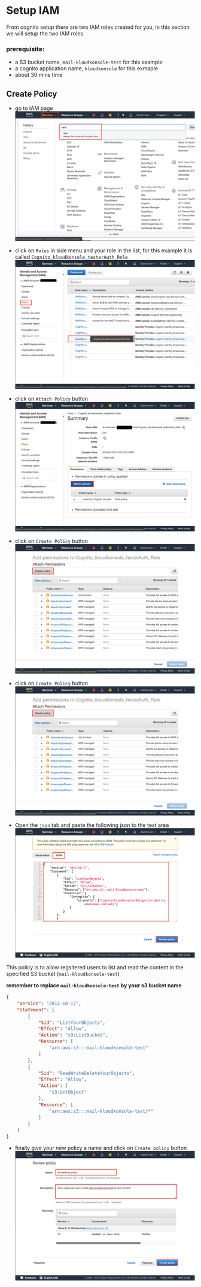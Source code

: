 # Setup IAM
From cognito setup there are two IAM roles created for you, in this section we will setup the two IAM roles

### prerequisite:
- a S3 bucket name, `mail-kloudkonsole-test` for this example
- a cognito application name, `kloudkonsole` for this exmaple
- about 30 mins time

## Create Policy
* go to IAM page
![setup-iam-00](../img/iam/00.png)

* click on `Roles` in side menu and your role in the list, for this example it is called `Cognito_kloudkonsole_testerAuth_Role`
![setup-iam-01](../img/iam/01.png)

* click on `Attach Policy` button
![setup-iam-02](../img/iam/02.png)

* click on `Create Policy` button
![setup-iam-03](../img/iam/03.png)

* click on `Create Policy` button
![setup-iam-03](../img/iam/03.png)

* Open the `json` tab and paste the following json to the text area
![setup-iam-04](../img/iam/04.png)

This policy is to allow regsitered users to list and read the content in the specified S3 bucket (`mail-kloudkonsole-test`)

**remember to replace `mail-kloudkonsole-test` by your s3 bucket name**
```json
{
	"Version": "2012-10-17",
	"Statement": [
		{
			"Sid": "ListYourObjects",
			"Effect": "Allow",
			"Action": "s3:ListBucket",
			"Resource": [
				"arn:aws:s3:::mail-kloudkonsole-test"
			]
		},
		{
			"Sid": "ReadWriteDeleteYourObjects",
			"Effect": "Allow",
			"Action": [
				"s3:GetObject"
			],
			"Resource": [
				"arn:aws:s3:::mail-kloudkonsole-test/*"
			]
		}
	]
}
```

* finally give your new policy a name and click on `Create policy` button
![setup-iam-05](../img/iam/05.png)
